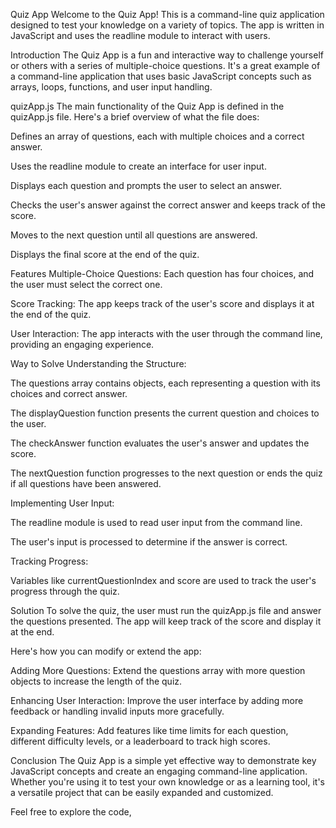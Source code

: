 Quiz App
Welcome to the Quiz App! This is a command-line quiz application designed to test your knowledge on a variety of topics. The app is written in JavaScript and uses the readline module to interact with users.

Introduction
The Quiz App is a fun and interactive way to challenge yourself or others with a series of multiple-choice questions. It's a great example of a command-line application that uses basic JavaScript concepts such as arrays, loops, functions, and user input handling.

quizApp.js
The main functionality of the Quiz App is defined in the quizApp.js file. Here's a brief overview of what the file does:

Defines an array of questions, each with multiple choices and a correct answer.

Uses the readline module to create an interface for user input.

Displays each question and prompts the user to select an answer.

Checks the user's answer against the correct answer and keeps track of the score.

Moves to the next question until all questions are answered.

Displays the final score at the end of the quiz.

Features
Multiple-Choice Questions: Each question has four choices, and the user must select the correct one.

Score Tracking: The app keeps track of the user's score and displays it at the end of the quiz.

User Interaction: The app interacts with the user through the command line, providing an engaging experience.

Way to Solve
Understanding the Structure:

The questions array contains objects, each representing a question with its choices and correct answer.

The displayQuestion function presents the current question and choices to the user.

The checkAnswer function evaluates the user's answer and updates the score.

The nextQuestion function progresses to the next question or ends the quiz if all questions have been answered.

Implementing User Input:

The readline module is used to read user input from the command line.

The user's input is processed to determine if the answer is correct.

Tracking Progress:

Variables like currentQuestionIndex and score are used to track the user's progress through the quiz.

Solution
To solve the quiz, the user must run the quizApp.js file and answer the questions presented. The app will keep track of the score and display it at the end.

Here's how you can modify or extend the app:

Adding More Questions: Extend the questions array with more question objects to increase the length of the quiz.

Enhancing User Interaction: Improve the user interface by adding more feedback or handling invalid inputs more gracefully.

Expanding Features: Add features like time limits for each question, different difficulty levels, or a leaderboard to track high scores.

Conclusion
The Quiz App is a simple yet effective way to demonstrate key JavaScript concepts and create an engaging command-line application. Whether you're using it to test your own knowledge or as a learning tool, it's a versatile project that can be easily expanded and customized.

Feel free to explore the code,
